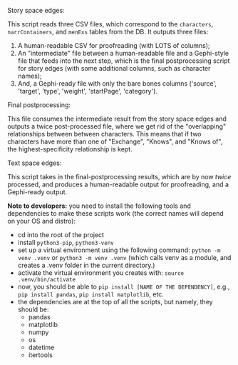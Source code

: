 Story space edges:

This script reads three CSV files, which correspond to the `characters`, `narrContainers`, and `menExs` tables from the DB. It outputs three files:


1. A human-readable CSV for proofreading (with LOTS of columns);
2. An "intermediate" file between a human-readable file and a Gephi-style file that feeds into the next step, which is the final postprocessing script for story edges (with some additional columns, such as character names);
3. And, a Gephi-ready file with only the bare bones columns ('source', 'target', 'type', 'weight', 'startPage', 'category'). 

Final postprocessing:

This file consumes the intermediate result from the story space edges and outputs a twice post-processed file, where we get rid of the "overlapping" relationships between 
between characters. This means that if two characters have more than one of "Exchange", "Knows", and "Knows of", the highest-specificity relationship is kept.

Text space edges:

This script takes in the final-postprocessing results, which are by now *twice* processed, and produces a human-readable output for proofreading, and a Gephi-ready output.

**Note to developers:** you need to install the following tools and dependencies to make these scripts work (the correct names will depend on your OS and distro):

- cd into the root of the project
- install `python3-pip`, `python3-venv`
- set up a virtual environment using the following command: `python -m venv .venv` or `python3 -m venv .venv` (which calls venv as a module, and creates a .venv folder in the current directory.)
- activate the virtual environment you creates with: `source .venv/bin/activate`
- now, you should be able to `pip install [NAME OF THE DEPENDENCY]`, e.g., `pip install pandas`, `pip install matplotlib`, etc.
- the dependencies are at the top of all the scripts, but namely, they should be:
    - pandas
    - matplotlib
    - numpy
    - os 
    - datetime
    - itertools





